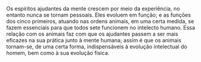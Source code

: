 ﻿Os espíritos ajudantes da mente crescem por meio da experiência, no entanto nunca se tornam pessoais. Eles evoluem em função; e as funções dos cinco primeiros, atuando nas ordens animais, em uma certa medida, se fazem essenciais para que todos sete funcionem no intelecto humano. Essa relação com os animais faz com que os ajudantes passem a ser mais eficazes na sua prática junto à mente humana; assim é que os animais tornam-se, de uma certa forma, indispensáveis à evolução intelectual do homem, bem como à sua evolução física.